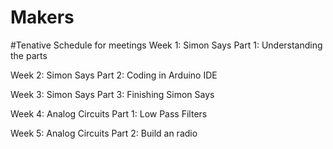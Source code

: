 # Makers

#Tenative Schedule for meetings
Week 1: Simon Says Part 1: Understanding the parts


Week 2: Simon Says Part 2: Coding in Arduino IDE


Week 3: Simon Says Part 3: Finishing Simon Says


Week 4: Analog Circuits Part 1: Low Pass Filters


Week 5: Analog Circuits Part 2: Build an radio
